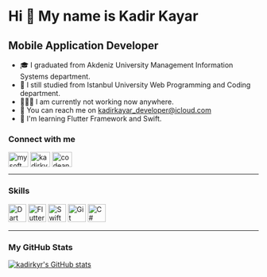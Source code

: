 Hi 👋 My name is Kadir Kayar
===============================

Mobile Application Developer
-----------------------------

* 🎓 I graduated from Akdeniz University Management Information Systems department.
* 🏫 I still studied from Istanbul University Web Programming and Coding department.
* 👨🏻‍💻 I am currently not working now anywhere.
* 📩 You can reach me on [kadirkayar_developer@icloud.com](mailto:kadirkayar_developer@icloud.com)
* 🧠 I'm learning Flutter Framework and Swift.

<h3 align="left">Connect with me</h3>
<p align="left">
<a href="https://twitter.com/mysoftwarelight" target="blank"><img align="center" src="https://raw.githubusercontent.com/rahuldkjain/github-profile-readme-generator/master/src/images/icons/Social/twitter.svg" alt="mysoftwarelight" height="30" width="40" /></a>
<a href="https://linkedin.com/in/kadirkyr" target="blank"><img align="center" src="https://raw.githubusercontent.com/rahuldkjain/github-profile-readme-generator/master/src/images/icons/Social/linked-in-alt.svg" alt="kadirkyr" height="30" width="40" /></a>
<a href="https://www.instagram.com/codeanduty/" target="blank"><img align="center" src="https://raw.githubusercontent.com/rahuldkjain/github-profile-readme-generator/master/src/images/icons/Social/instagram.svg" alt="codeanduty" height="30" width="40" /></a>
  
 <hr/>

<h3 align="left">Skills</h3>
<p align="left">
<a href="https://dart.dev" target="_blank" rel="noreferrer"><img src="https://raw.githubusercontent.com/danielcranney/readme-generator/main/public/icons/skills/dart-colored.svg" width="36" height="36" alt="Dart" /></a>
<a href="https://flutter.dev" target="_blank" rel="noreferrer"><img src="https://raw.githubusercontent.com/danielcranney/readme-generator/main/public/icons/skills/flutter-colored.svg" width="36" height="36" alt="Flutter" /></a>
<a href="https://developer.apple.com/swift/" target="_blank" rel="noreferrer"><img src="https://raw.githubusercontent.com/danielcranney/readme-generator/main/public/icons/skills/swift-colored.svg" width="36" height="36" alt="Swift" /></a>
<a href="https://git-scm.com" target="_blank" rel="noreferrer"><img src="https://raw.githubusercontent.com/danielcranney/readme-generator/main/public/icons/skills/git-colored.svg" width="36" height="36" alt="Git" /></a>
<a href="https://learn.microsoft.com/en-us/dotnet/csharp/" target="_blank" rel="noreferrer"><img src="https://raw.githubusercontent.com/danielcranney/readme-generator/main/public/icons/skills/csharp-colored.svg" width="36" height="36" alt="C#" /></a>

 <hr/>

<h3 align="left">My GitHub Stats</h3>

<a href="http://www.github.com/kadirkyr"><img src="https://github-readme-stats.vercel.app/api?username=kadirkyr&show_icons=true&hide=contribs&count_private=true&title_color=0891b2&text_color=ffffff&icon_color=0891b2&bg_color=1c1917&hide_border=true&show_icons=true" alt="kadirkyr's GitHub stats" /></a>

